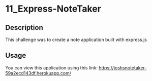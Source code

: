 # 11_Express-NoteTaker

## Description

This challenge was to create a note application built with express.js

## Usage

You can view this application using this link: https://joshsnotetaker-59a2ecd143df.herokuapp.com/
